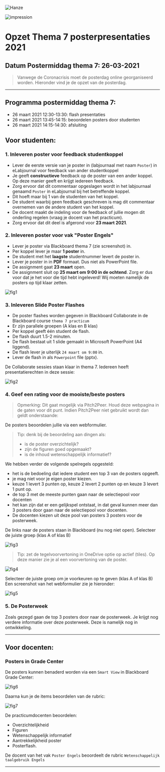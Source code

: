 ![Hanze](../hanze/hanze.png)

![impression](./pics/impression.png)

# Opzet Thema 7 posterpresentaties 2021

## Datum Postermiddag thema 7: 26-03-2021

>Vanwege de Coronacrisis moet de posterdag online georganiseerd worden.
Hieronder vind je de opzet van de posterdag.

---

## Programma postermiddag thema 7:

- 26 maart 2021 12:30-13:30: flash presentaties
- 26 maart 2021 13:45-14:15: beoordelen posters door studenten
- 26 maart 2021 14:15-14:30: afsluiting

## Voor studenten:

### 1. Inleveren poster voor feedback studentkoppel

- Lever de eerste versie van je poster in (labjournaal met naam `Poster`) in eLabjournal voor feedback van ander studentkoppel
- Je geeft **constructieve** feedback op de poster van een ander koppel. Op deze manier geeft en krijgt iedereen feedback.
- Zorg ervoor dat dit commentaar opgeslagen wordt in het labjournaal genaamd `Poster` in eLabjournal bij het betreffende koppel.
- Dit hoeft maar bij 1 van de studenten van het koppel.
- De student waarbij geen feedback geschreven is mag dit commentaar overnemen van de andere student van het koppel.
- De docent maakt de indeling voor de feedback of jullie mogen dit onderling regelen (vraag je docent van het practicum).
- Zorg ervoor dat dit deel is afgerond voor **23 maart 2021**.


### 2. Inleveren poster voor vak "Poster Engels"

- Lever je poster via Blackboard thema 7 (zie screenshot) in.
- Per koppel lever je maar **1 poster** in.
- De student met het **laagste** studentnummer levert de poster in.
- Lever je poster in in **PDF** formaat. Dus niet als PowerPoint file.
- De assignment gaat **23 maart** open.
- De assignment sluit op **25 maart om 9:00 in de ochtend**. Zorg er dus voor dat je het voor die tijd hebt ingeleverd! Wij moeten namelijk de posters op tijd klaar zetten.

![fig1](./pics/fig1.png)

### 3. Inleveren Slide Poster Flashes

- De poster flashes worden gegeven in Blackboard Collaborate in de Blackboard course `thema 7 practicum`
- Er zijn parallele groepen (A klas en B klas)
- Per koppel geeft één student de flash.
- De flash duurt 1.5-2 minuten.
- De flash bestaat uit 1 slide gemaakt in Microsoft PowerPoint (A4 liggend).
- De flash lever je uiterlijk `24 maart om 9:00` in.
- Lever de flash in als `Powerpoint` file (pptx).

De Collaborate sessies staan klaar in thema 7. Iedereen heeft presentatierechten in deze sessie:

![fig2](./pics/fig2.png)


### 4. Geef een rating voor de mooiste/beste posters

>Opmerking: Dit gaat mogelijk via Pitch2Peer.
Houd deze webpagina in de gaten voor dit punt. Indien Pitch2Peer niet gebruikt wordt dan geldt onderstaande:

De posters beoordelen jullie via een webformulier.

>Tip: denk bij de beoordeling aan dingen als:
>- is de poster overzichtelijk?
>- zijn de figuren goed opgemaakt? 
>- is de inhoud wetenschappelijk informatief?

We hebben verder de volgende spelregels opgesteld:
- het is de bedoeling dat iedere student een top 3 van de posters opgeeft.
- je mag niet voor je eigen poster kiezen.
- keuze 1 levert 3 punten op, keuze 2 levert 2 punten op en keuze 3 levert 1 punt op.
- de top 3 met de meeste punten gaan naar de selectiepool voor docenten
- het kan zijn dat er een gelijkspel ontstaat, in dat geval kunnen meer dan 3 posters door gaan naar de selectiepool voor docenten.
- De docenten kiezen uit deze pool van posters 3 posters voor de posterweek.

De links naar de posters staan in Blackboard (nu nog niet open). Selecteer de juiste groep (klas A of klas B)

![fig3](./pics/fig3.png)

>Tip: zet de tegelvoorvertoning in OneDrive optie op actief (tiles).
Op deze manier zie je al een voorvertoning van de poster.

![fig4](./pics/fig4.png)

Selecteer de juiste groep om je voorkeuren op te geven (klas A of klas B)
Een screenshot van het webformulier zie je hieronder:

![fig5](./pics/fig5.png)


### 5. De Posterweek

Zoals gezegd gaan de top 3 posters door naar de posterweek. Je krijgt nog verdere informatie over deze posterweek. Deze is namelijk nog in ontwikkeling.

---

## Voor docenten:

### Posters in Grade Center

De posters kunnen benaderd worden via een `Smart View` in Blackboard Grade Center:

![fig6](./pics/fig6.png)

Daarna kun je de items beoordelen van de rubric:

![fig7](./pics/fig7.png)

De practicumdocenten beoordelen:
- Overzichtelijkheid
- Figuren
- Wetenschappelijk informatief
- Aantrekkelijkheid poster
- Posterflash.

De docent van het vak `Poster Engels` beoordeelt de rubric `Wetenschappelijk taalgebruik Engels`


---